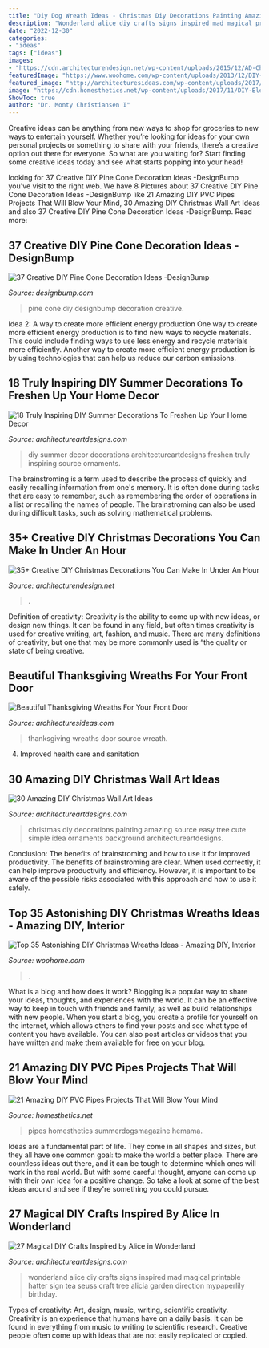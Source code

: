 ```yaml
---
title: "Diy Dog Wreath Ideas - Christmas Diy Decorations Painting Amazing Source Easy Tree Cute Simple Idea Ornaments Background Architectureartdesigns"
description: "Wonderland alice diy crafts signs inspired mad magical printable hatter sign tea seuss craft tree alicia garden direction mypaperlily birthday"
date: "2022-12-30"
categories:
- "ideas"
tags: ["ideas"]
images:
- "https://cdn.architecturendesign.net/wp-content/uploads/2015/12/AD-Christmas-Decorations-You-Can-Make-In-An-Hour-25.jpg"
featuredImage: "https://www.woohome.com/wp-content/uploads/2013/12/DIY-Christmas-Wreath-12.jpg"
featured_image: "http://architecturesideas.com/wp-content/uploads/2017/10/thanksgiving-wreaths-17-1.jpg"
image: "https://cdn.homesthetics.net/wp-content/uploads/2017/11/DIY-Elevated-Dog-Bed-PVC-Images.jpg"
ShowToc: true
author: "Dr. Monty Christiansen I"
---
```



Creative ideas can be anything from new ways to shop for groceries to new ways to entertain yourself. Whether you’re looking for ideas for your own personal projects or something to share with your friends, there’s a creative option out there for everyone. So what are you waiting for? Start finding some creative ideas today and see what starts popping into your head!

	

		
looking for 37 Creative DIY Pine Cone Decoration Ideas -DesignBump you've visit to the right web. We have 8 Pictures about 37 Creative DIY Pine Cone Decoration Ideas -DesignBump like 21 Amazing DIY PVC Pipes Projects That Will Blow Your Mind, 30 Amazing DIY Christmas Wall Art Ideas and also 37 Creative DIY Pine Cone Decoration Ideas -DesignBump. Read more:
		
    
## 37 Creative DIY Pine Cone Decoration Ideas -DesignBump

<img loading=lazy src="https://cdn.designbump.com/wp-content/uploads/2015/11/pine-crafts-fall-decor01.jpg" onerror="this.onerror=null;this.src='https://tse1.mm.bing.net/th?id=OIP.V6x8HZfo1F7jgcqIZYJstQHaJ3&amp;pid=15.1';" alt="37 Creative DIY Pine Cone Decoration Ideas -DesignBump">

_Source: designbump.com_

>pine cone diy designbump decoration creative. 

	

Idea 2: A way to create more efficient energy production
One way to create more efficient energy production is to find new ways to recycle materials. This could include finding ways to use less energy and recycle materials more efficiently. Another way to create more efficient energy production is by using technologies that can help us reduce our carbon emissions.

    
## 18 Truly Inspiring DIY Summer Decorations To Freshen Up Your Home Decor

<img loading=lazy src="https://www.architectureartdesigns.com/wp-content/uploads/2016/06/5-56.jpg" onerror="this.onerror=null;this.src='https://tse1.mm.bing.net/th?id=OIP.9lpjnpuz4E7TVANG4gNmMgHaLH&amp;pid=15.1';" alt="18 Truly Inspiring DIY Summer Decorations To Freshen Up Your Home Decor">

_Source: architectureartdesigns.com_

>diy summer decor decorations architectureartdesigns freshen truly inspiring source ornaments. 

	

The brainstroming is a term used to describe the process of quickly and easily recalling information from one's memory. It is often done during tasks that are easy to remember, such as remembering the order of operations in a list or recalling the names of people. The brainstroming can also be used during difficult tasks, such as solving mathematical problems.

    
## 35+ Creative DIY Christmas Decorations You Can Make In Under An Hour

<img loading=lazy src="https://cdn.architecturendesign.net/wp-content/uploads/2015/12/AD-Christmas-Decorations-You-Can-Make-In-An-Hour-25.jpg" onerror="this.onerror=null;this.src='https://tse2.mm.bing.net/th?id=OIP.ddVpQSnac8gfJP0bqbeYigHaJ4&amp;pid=15.1';" alt="35+ Creative DIY Christmas Decorations You Can Make In Under An Hour">

_Source: architecturendesign.net_

>. 

	

Definition of creativity:
Creativity is the ability to come up with new ideas, or design new things. It can be found in any field, but often times creativity is used for creative writing, art, fashion, and music. There are many definitions of creativity, but one that may be more commonly used is “the quality or state of being creative.

    
## Beautiful Thanksgiving Wreaths For Your Front Door

<img loading=lazy src="http://architecturesideas.com/wp-content/uploads/2017/10/thanksgiving-wreaths-17-1.jpg" onerror="this.onerror=null;this.src='https://tse2.mm.bing.net/th?id=OIP.PQh5nj6-4mSa7ii6wdO6mgHaFj&amp;pid=15.1';" alt="Beautiful Thanksgiving Wreaths For Your Front Door">

_Source: architecturesideas.com_

>thanksgiving wreaths door source wreath. 

	

4. Improved health care and sanitation 

    
## 30 Amazing DIY Christmas Wall Art Ideas

<img loading=lazy src="http://www.architectureartdesigns.com/wp-content/uploads/2013/12/1914.jpg" onerror="this.onerror=null;this.src='https://tse3.mm.bing.net/th?id=OIP.z2ydj6SkIRBncB_WQkbjzQHaLI&amp;pid=15.1';" alt="30 Amazing DIY Christmas Wall Art Ideas">

_Source: architectureartdesigns.com_

>christmas diy decorations painting amazing source easy tree cute simple idea ornaments background architectureartdesigns. 

	

Conclusion: The benefits of brainstroming and how to use it for improved productivity.
The benefits of brainstroming are clear. When used correctly, it can help improve productivity and efficiency. However, it is important to be aware of the possible risks associated with this approach and how to use it safely.

    
## Top 35 Astonishing DIY Christmas Wreaths Ideas - Amazing DIY, Interior

<img loading=lazy src="https://www.woohome.com/wp-content/uploads/2013/12/DIY-Christmas-Wreath-12.jpg" onerror="this.onerror=null;this.src='https://tse3.mm.bing.net/th?id=OIP.r2gA9MkyugEi22Ivdq-GYgHaJ4&amp;pid=15.1';" alt="Top 35 Astonishing DIY Christmas Wreaths Ideas - Amazing DIY, Interior">

_Source: woohome.com_

>. 

	

What is a blog and how does it work?
Blogging is a popular way to share your ideas, thoughts, and experiences with the world. It can be an effective way to keep in touch with friends and family, as well as build relationships with new people. When you start a blog, you create a profile for yourself on the internet, which allows others to find your posts and see what type of content you have available. You can also post articles or videos that you have written and make them available for free on your blog.

    
## 21 Amazing DIY PVC Pipes Projects That Will Blow Your Mind

<img loading=lazy src="https://cdn.homesthetics.net/wp-content/uploads/2017/11/DIY-Elevated-Dog-Bed-PVC-Images.jpg" onerror="this.onerror=null;this.src='https://tse4.mm.bing.net/th?id=OIP.phYVTmxhRvYrsj-k2mqBeQHaGK&amp;pid=15.1';" alt="21 Amazing DIY PVC Pipes Projects That Will Blow Your Mind">

_Source: homesthetics.net_

>pipes homesthetics summerdogsmagazine hemama. 

	

Ideas are a fundamental part of life. They come in all shapes and sizes, but they all have one common goal: to make the world a better place. There are countless ideas out there, and it can be tough to determine which ones will work in the real world. But with some careful thought, anyone can come up with their own idea for a positive change. So take a look at some of the best ideas around and see if they're something you could pursue.

    
## 27 Magical DIY Crafts Inspired By Alice In Wonderland

<img loading=lazy src="https://www.architectureartdesigns.com/wp-content/uploads/2014/01/1951-630x945.jpg" onerror="this.onerror=null;this.src='https://tse1.mm.bing.net/th?id=OIP.KWVLMOqzKpzATESV-UTlSQHaLH&amp;pid=15.1';" alt="27 Magical DIY Crafts Inspired by Alice in Wonderland">

_Source: architectureartdesigns.com_

>wonderland alice diy crafts signs inspired mad magical printable hatter sign tea seuss craft tree alicia garden direction mypaperlily birthday. 

	

Types of creativity: Art, design, music, writing, scientific creativity.
Creativity is an experience that humans have on a daily basis. It can be found in everything from music to writing to scientific research. Creative people often come up with ideas that are not easily replicated or copied.

